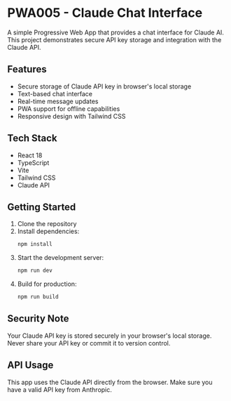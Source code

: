 # PWA005 - Claude Chat Interface

A simple Progressive Web App that provides a chat interface for Claude AI. This project demonstrates secure API key storage and integration with the Claude API.

## Features

- Secure storage of Claude API key in browser's local storage
- Text-based chat interface
- Real-time message updates
- PWA support for offline capabilities
- Responsive design with Tailwind CSS

## Tech Stack

- React 18
- TypeScript
- Vite
- Tailwind CSS
- Claude API

## Getting Started

1. Clone the repository
2. Install dependencies:
   ```bash
   npm install
   ```
3. Start the development server:
   ```bash
   npm run dev
   ```
4. Build for production:
   ```bash
   npm run build
   ```

## Security Note

Your Claude API key is stored securely in your browser's local storage. Never share your API key or commit it to version control.

## API Usage

This app uses the Claude API directly from the browser. Make sure you have a valid API key from Anthropic.